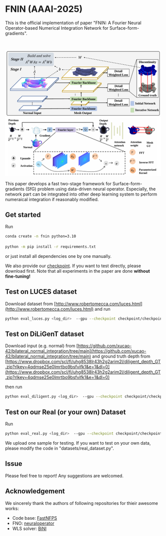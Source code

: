 

# FNIN (AAAI-2025)

This is the official implementation of paper "FNIN: A Fourier Neural Operator-based Numerical Integration Network for Surface-form-gradients". 


<br />

<p align="center">
  <a href="https://github.com/nailwatts/FNIN/">
    <img src="images/framework.png" alt="framework">
  </a><br />

  

  <a href="https://github.com/nailwatts/FNIN/">
    <img src="images/forward.png" alt="forward">
  </a>
</p>


This paper develops a fast two-stage framework for Surface-form-gradients (SfG) problem using data-driven neural operator. Especially, the network part can be integrated into other deep learning system to perform numeraical integration if reasonably modified.
 

## Get started

Run
```sh
conda create -n fnin python=3.10

python -m pip install -r requirements.txt
```
or just install all dependencies one by one manually.

We also provide our [checkpoint](https://drive.google.com/file/d/1HYWMpZjByz9MAnrqMWiErP2gt8jL-Fke/view?usp=sharing). If you want to test directly, please download first. Note that all experiments in the paper are done **without fine-tuning!**

## Test on LUCES dataset

Download dataset from [http://www.robertomecca.com/luces.html](http://www.robertomecca.com/luces.html) and run

```sh
python eval_luces.py <log_dir>  --gpu --checkpoint checkpoint/checkpoint.pth --luces_dataset_root <path_to_luces>
```

## Test on DiLiGenT dataset

Download input (e.g. normal) from [https://github.com/xucao-42/bilateral_normal_integration/tree/main](https://github.com/xucao-42/bilateral_normal_integration/tree/main) and ground truth depth from [https://www.dropbox.com/scl/fi/uhg8538lr43h2g2arim2l/diligent_depth_GT.zip?rlkey=4qdmse25e0lmrtbo9bsfvifk1&e=1&dl=0](https://www.dropbox.com/scl/fi/uhg8538lr43h2g2arim2l/diligent_depth_GT.zip?rlkey=4qdmse25e0lmrtbo9bsfvifk1&e=1&dl=0) 

then run

```sh
python eval_diligent.py <log_dir>  --gpu --checkpoint checkpoint/checkpoint.pth --diligent_dataset_root <path_to_diligent>
```

## Test on our Real (or your own) Dataset

Run
```sh
python eval_real.py <log_dir>  --gpu --checkpoint checkpoint/checkpoint.pth --real_dataset_root <path_to_real>
```
We upload one sample for testing. If you want to test on your own data, please modify the code in "datasets/real_dataset.py".


## Issue

Please feel free to report! Any suggestions are welcomed.

## Acknowledgement

We sincerely thank the authors of following repositories for thieir awesome works:

- Code base: [FastNFPS](https://github.com/dlichy/FastNFPSCode)
- FNO: [neuraloperator](https://github.com/neuraloperator/neuraloperator)
- WLS solver: [BiNI](https://github.com/xucao-42/bilateral_normal_integration)

